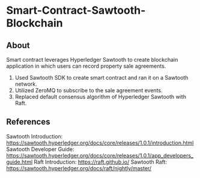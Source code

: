 # Smart-Contract-Sawtooth-Blockchain

## About
Smart contract leverages Hyperledger Sawtooth to create blockchain application in which users can record property sale agreements.

1. Used Sawtooth SDK to create smart contract and ran it on a Sawtooth network.
2. Utilized ZeroMQ to subscribe to the sale agreement events.
3. Replaced default consensus algorithm of Hyperledger Sawtooth with Raft.

## References
Sawtooth Introduction: https://sawtooth.hyperledger.org/docs/core/releases/1.0.1/introduction.html
Sawtooth Developer Guide: https://sawtooth.hyperledger.org/docs/core/releases/1.0.1/app_developers_guide.html
Raft Introduction: https://raft.github.io/
Sawtooth Raft: https://sawtooth.hyperledger.org/docs/raft/nightly/master/